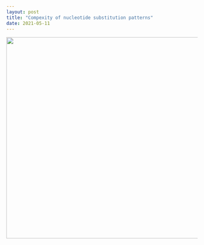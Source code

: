 ```yaml
---
layout: post
title: "Compexity of nucleotide substitution patterns"
date: 2021-05-11
---
```


<p style="text-align:center;"><img src="/img/photo9.jpg" height="530" width="800"></p>	
